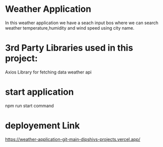 # Weather Application
In this weather application we have a seach input bos where we can search weather temperature,humidity and wind speed using city name.


# 3rd Party Libraries used in this project:
Axios Library for fetching data weather api

# start application 
npm run start command 

# deployement Link
https://weather-application-git-main-dipshivs-projects.vercel.app/
